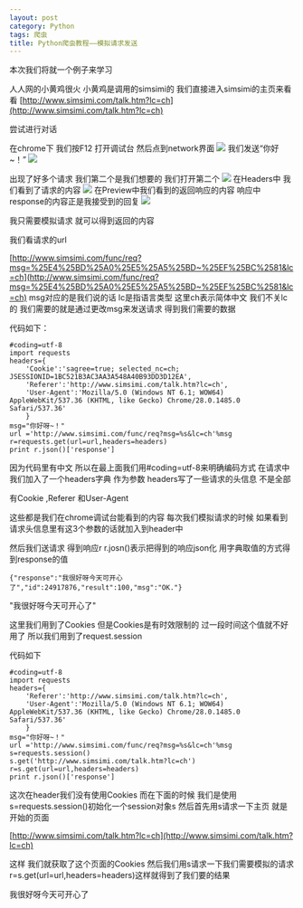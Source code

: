 ```yaml
---
layout: post
category: Python
tags: 爬虫
title: Python爬虫教程——模拟请求发送
---
```

本次我们将就一个例子来学习

人人网的小黄鸡很火 小黄鸡是调用的simsimi的 我们直接进入simsimi的主页来看看
[http://www.simsimi.com/talk.htm?lc=ch](http://www.simsimi.com/talk.htm?lc=ch)

尝试进行对话

在chrome下 我们按F12 打开调试台 然后点到network界面
![](http://bcs.duapp.com/blog-pyiner/1.png?sign=MBO:528b10b38a1b368b5a572d8d459f541b:FKBpMP6hPFF1HvvqQaznpVyOQFo%3D&response-content-disposition=filename*=utf8''1.png&response-cache-control=private)
我们发送“你好~！”
![](http://bcs.duapp.com/blog-pyiner/2.png?sign=MBO:528b10b38a1b368b5a572d8d459f541b:BDvGc5k1jHzEL52mQpyZGEwc8lE%3D&response-content-disposition=filename*=utf8''2.png&response-cache-control=private)

出现了好多个请求 我们第二个是我们想要的 我们打开第二个
![](http://bcs.duapp.com/blog-pyiner/3.png?sign=MBO:528b10b38a1b368b5a572d8d459f541b:A2FXfxMRML2S36LD5XlPPhQlxis%3D&response-content-disposition=filename*=utf8''3.png&response-cache-control=private)
在Headers中 我们看到了请求的内容
![](http://bcs.duapp.com/blog-pyiner/4.png?sign=MBO:528b10b38a1b368b5a572d8d459f541b:5d6f%2BgGHS2yji%2FjPWtK7wRIekmo%3D&response-content-disposition=filename*=utf8''4.png&response-cache-control=private)
在Preview中我们看到的返回响应的内容
响应中response的内容正是我接受到的回复
![](http://bcs.duapp.com/blog-pyiner/5.png?sign=MBO:528b10b38a1b368b5a572d8d459f541b:ywIxUhryv2ULbAg7B0jzcU%2BM%2BT8%3D&response-content-disposition=filename*=utf8''5.png&response-cache-control=private)


我只需要模拟请求  就可以得到返回的内容

我们看请求的url

[http://www.simsimi.com/func/req?msg=%25E4%25BD%25A0%25E5%25A5%25BD~%25EF%25BC%2581&lc=ch](http://www.simsimi.com/func/req?msg=%25E4%25BD%25A0%25E5%25A5%25BD~%25EF%25BC%2581&lc=ch)
msg对应的是我们说的话  lc是指语言类型 这里ch表示简体中文
我们不关lc的 我们需要的就是通过更改msg来发送请求 得到我们需要的数据

代码如下：

	#coding=utf-8
	import requests
	headers={
	    'Cookie':'sagree=true; selected_nc=ch; JSESSIONID=1BC521B3AC3AA3A548A40B93DD3D12EA',
	    'Referer':'http://www.simsimi.com/talk.htm?lc=ch',
	    'User-Agent':'Mozilla/5.0 (Windows NT 6.1; WOW64) AppleWebKit/537.36 (KHTML, like Gecko) Chrome/28.0.1485.0 Safari/537.36'
	    }
	msg="你好呀~！"
	url ='http://www.simsimi.com/func/req?msg=%s&lc=ch'%msg
	r=requests.get(url=url,headers=headers)
	print r.json()['response']

因为代码里有中文 所以在最上面我们用#coding=utf-8来明确编码方式
在请求中 我们加入了一个headers字典 作为参数 headers写了一些请求的头信息 不是全部

有Cookie ,Referer 和User-Agent

这些都是我们在chrome调试台能看到的内容 每次我们模拟请求的时候 如果看到请求头信息里有这3个参数的话就加入到header中

然后我们送请求 得到响应r r.josn()表示把得到的响应json化 用字典取值的方式得到response的值

	{"response":"我很好呀今天可开心了","id":24917876,"result":100,"msg":"OK."}

"我很好呀今天可开心了"

这里我们用到了Cookies 但是Cookies是有时效限制的 过一段时间这个值就不好用了 所以我们用到了request.session

代码如下

	#coding=utf-8
	import requests
	headers={
	    'Referer':'http://www.simsimi.com/talk.htm?lc=ch',
	    'User-Agent':'Mozilla/5.0 (Windows NT 6.1; WOW64) AppleWebKit/537.36 (KHTML, like Gecko) Chrome/28.0.1485.0 Safari/537.36'
	    }
	msg="你好呀~！"
	url ='http://www.simsimi.com/func/req?msg=%s&lc=ch'%msg
	s=requests.session()
	s.get('http://www.simsimi.com/talk.htm?lc=ch')
	r=s.get(url=url,headers=headers)
	print r.json()['response']

这次在header我们没有使用Cookies 而在下面的时候 我们是使用s=requests.session()初始化一个session对象s
然后首先用s请求一下主页 就是开始的页面

[http://www.simsimi.com/talk.htm?lc=ch](http://www.simsimi.com/talk.htm?lc=ch)

这样 我们就获取了这个页面的Cookies 然后我们用s请求一下我们需要模拟的请求r=s.get(url=url,headers=headers)这样就得到了我们要的结果
    
我很好呀今天可开心了
